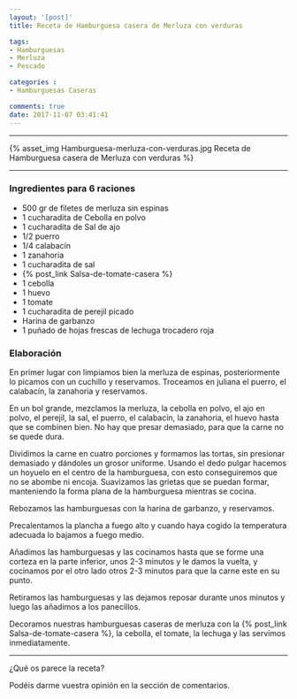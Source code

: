 ```yaml
---
layout: '[post]'
title: Receta de Hamburguesa casera de Merluza con verduras

tags:
- Hamburguesas
- Merluza
- Pescado

categories :
- Hamburguesas Caseras

comments: true
date: 2017-11-07 03:41:41
---
```

---
{% asset_img Hamburguesa-merluza-con-verduras.jpg Receta de Hamburguesa casera de Merluza con verduras %}


---


### Ingredientes para 6 raciones

- 500 gr de filetes de merluza sin espinas
- 1 cucharadita de Cebolla en polvo
- 1 cucharadita de Sal de ajo
- 1/2 puerro
- 1/4 calabacín
- 1 zanahoria
- 1 cucharadita de sal
- {% post_link Salsa-de-tomate-casera %}
- 1 cebolla
- 1 huevo
- 1 tomate
- 1 cucharadita de perejil picado
- Harina de garbanzo
- 1 puñado de hojas frescas de lechuga trocadero roja

### Elaboración


En primer lugar con limpiamos bien la merluza de espinas, posteriormente lo picamos con un cuchillo y reservamos. Troceamos en juliana el puerro, el calabacín, la zanahoria y reservamos.

En un bol grande, mezclamos la merluza, la cebolla en polvo, el ajo en polvo, el perejil, la sal, el puerro, el calabacín, la zanahoria, el huevo hasta que se combinen bien. No hay que presar demasiado, para que la carne no se quede dura.


Dividimos la carne en cuatro porciones y formamos las tortas, sin presionar demasiado y dándoles un grosor uniforme. Usando el dedo pulgar hacemos un hoyuelo en el centro de la hamburguesa, con esto conseguiremos que no se abombe ni encoja.
Suavizamos las grietas que se puedan formar, manteniendo la forma plana de la hamburguesa mientras se cocina.

Rebozamos las hamburguesas con la harina de garbanzo, y reservamos.

Precalentamos la plancha a fuego alto y cuando haya cogido la temperatura adecuada lo bajamos a fuego medio.

Añadimos las hamburguesas y las cocinamos hasta que se forme una corteza en la parte inferior,  unos
2-3 minutos y le damos la vuelta, y cocinamos por el otro lado otros 2-3 minutos para que la carne este en su punto.

Retiramos las hamburguesas y las dejamos reposar durante unos minutos y luego las añadimos a los panecillos.

Decoramos nuestras hamburguesas caseras de merluza con la {% post_link Salsa-de-tomate-casera %}, la cebolla, el tomate, la lechuga y las servimos inmediatamente.



---

¿Qué os parece la receta?

Podéis darme vuestra opinión en la sección de comentarios.
